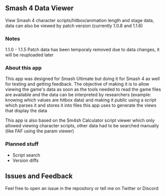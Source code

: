 ## Smash 4 Data Viewer
View Smash 4 character scripts/hitbox/animation length and stage data, data can also be viewed by patch version (currently 1.0.8 and 1.1.6)

### Notes
1.1.0 - 1.1.5 Patch data has been temporaly removed due to data changes, it will be reuploaded later

### About this app

This app was designed for Smash Ultimate but doing it for Smash 4 as well for testing and getting feedback. The objective of making it is 
to allow viewing the game's data as soon as the tools needed to read the game files are available and the data can be interpreted by researchers 
(example: knowing which values are hitbox data) and making it public using a script which parses it and stores it into files this app uses to generate the views that display the data

This app is also based on the Sm4sh Calculator script viewer which only allowed viewing character scripts, other data had to be searched manually 
(like FAF using the param viewer)

### Planned stuff

* Script search
* Version diffs

## Issues and Feedback

Feel free to open an issue in the repository or tell me on Twitter or Discord